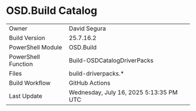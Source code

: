 ﻿# OSD.Build Catalog

| | |
|-|-|
| Owner | David Segura |
| Build Version | 25.7.16.2 |
| PowerShell Module | OSD.Build |
| PowerShell Function | Build-OSDCatalogDriverPacks |
| Files | build-driverpacks.* |
| Build Workflow | GitHub Actions |
| Last Update | Wednesday, July 16, 2025 5:13:35 PM UTC |
